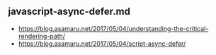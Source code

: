 ## javascript-async-defer.md
- https://blog.asamaru.net/2017/05/04/understanding-the-critical-rendering-path/
- https://blog.asamaru.net/2017/05/04/script-async-defer/

